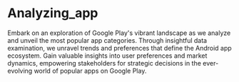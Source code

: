 # Analyzing_app
Embark on an exploration of Google Play's vibrant landscape as we analyze and unveil the most popular app categories. Through insightful data examination, we unravel trends and preferences that define the Android app ecosystem. Gain valuable insights into user preferences and market dynamics, empowering stakeholders for strategic decisions in the ever-evolving world of popular apps on Google Play.
